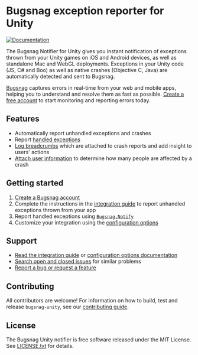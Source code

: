 # Bugsnag exception reporter for Unity
[![Documentation](https://img.shields.io/badge/documentation-latest-blue.svg)](http://docs.bugsnag.com/platforms/unity/)

The Bugsnag Notifier for Unity gives you instant notification of exceptions
thrown from your Unity games on iOS and Android devices, as well as standalone
Mac and WebGL deployments. Exceptions in your Unity code (JS, C# and Boo) as
well as native crashes (Objective C, Java) are automatically detected and sent to Bugsnag.

[Bugsnag](https://www.bugsnag.com) captures errors in real-time from your web
and mobile apps, helping you to understand and resolve them as fast as possible.
[Create a free account](https://www.bugsnag.com) to start monitoring and reporting errors today.


## Features

* Automatically report unhandled exceptions and crashes
* Report [handled exceptions](https://docs.bugsnag.com/platforms/unity/#reporting-handled-errors)
* [Log breadcrumbs](https://docs.bugsnag.com/platforms/unity/#logging-breadcrumbs) which are attached to crash reports and add insight to users' actions
* [Attach user information](https://docs.bugsnag.com/platforms/unity/#identifying-users) to determine how many people are affected by a crash


## Getting started

1. [Create a Bugsnag account](https://bugsnag.com)
1. Complete the instructions in the [integration guide](https://docs.bugsnag.com/platforms/unity/) to report unhandled exceptions thrown from your app
1. Report handled exceptions using [`Bugsnag.Notify`](https://docs.bugsnag.com/platforms/unity/#reporting-handled-errors)
1. Customize your integration using the [configuration options](https://docs.bugsnag.com/platforms/unity/configuration-options/)


## Support

* [Read the integration guide](https://docs.bugsnag.com/platforms/unity/) or [configuration options documentation](https://docs.bugsnag.com/platforms/unity/configuration-options/)
* [Search open and closed issues](https://github.com/bugsnag/bugsnag-unity/issues?utf8=✓&q=is%3Aissue) for similar problems
* [Report a bug or request a feature](https://github.com/bugsnag/bugsnag-unity/issues/new)


## Contributing

All contributors are welcome! For information on how to build, test
and release `bugsnag-unity`, see our
[contributing guide](https://github.com/bugsnag/bugsnag-unity/blob/master/CONTRIBUTING.md).


## License

The Bugsnag Unity notifier is free software released under the MIT License.
See [LICENSE.txt](https://github.com/bugsnag/bugsnag-unity/blob/master/LICENSE.txt)
for details.
